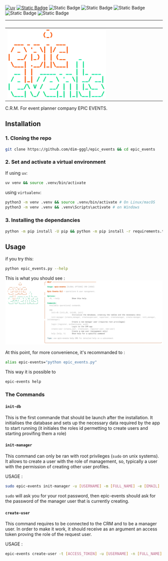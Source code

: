[![uv](https://img.shields.io/endpoint?url=https://raw.githubusercontent.com/astral-sh/uv/main/assets/badge/v0.json)](https://github.com/astral-sh/uv) [![Static Badge](https://img.shields.io/badge/python-3.10%20|%203.11%20|%203.12%20|%203.13%20|%203.14-%233775A9?style=plastic&logo=python&logoColor=%23FFE569)](https://www.python.org/) ![Static Badge](https://img.shields.io/badge/SQLAlchemy-2.0.83-%23a11b18?logo=SQLAlchemy&logoColor=white)
![Static Badge](https://img.shields.io/badge/PostgreSQL-14.19-%23336690?style=plastic&logo=PostgreSQL&logoColor=white)
![Static Badge](https://img.shields.io/badge/PyJWT-2.10.1-%232980b9?style=plastic&logo=JWT&logoColor=%232980b9) ![Static Badge](https://img.shields.io/badge/Rich-3.8.0-%236ab0de?style=plastic&logo=Rich&logoColor=white) ![Static Badge](https://img.shields.io/badge/sentry--sdk-2.35.1-%23be5db9?style=plastic&logo=Sentry&logoColor=white)


|&nbsp;&nbsp;|&nbsp;&nbsp;&nbsp;&nbsp;&nbsp;&nbsp;&nbsp;&nbsp;&nbsp;&nbsp;&nbsp;&nbsp;&nbsp;&nbsp;&nbsp;&nbsp;&nbsp;&nbsp;&nbsp;&nbsp;&nbsp;&nbsp;&nbsp;&nbsp;&nbsp;&nbsp;&nbsp;&nbsp;&nbsp;&nbsp;&nbsp;&nbsp;&nbsp;&nbsp;&nbsp;&nbsp;&nbsp;&nbsp;|&nbsp;|
|---|:-:|---|
|![](./media/epic_events.png)

C.R.M. For event planner company EPIC EVENTS.

## Installation
### 1. Cloning the repo  

```bash
git clone https://github.com/dim-gggl/epic_events && cd epic_events
```

### 2. Set and activate a virtual environment  
If using `uv`:
```bash
uv venv && source .venv/bin/activate
```

using `virtualenv`:
```bash
python3 -m venv .venv && source .venv/bin/activate # On Linux/macOS
python3 -m venv .venv && .venv\Scripts\activate # on Windows
```

### 3. Installing the dependancies  

```bash
python -m pip install -U pip && python -m pip install -r requirements.txt
```

## Usage  

if you try this:
```bash
python epic_events.py --help
```
This is what you should see :
![](media/help_menu.svg)

At this point, for more convenience, it's recommanded to :

```bash
alias epic-events="python epic_events.py"
```

This way it is possible to 

```bash
epic-events help
```

### The Commands

#### `init-db`

This is the first commande that should be launch after the installation. It initialises the database and sets up the necessary data required by the app to start running (it initiales the roles id permetting to create users and starting provifing them a role)

#### `init-manager`

This command can only be ran with root privileges (`sudo` on unix systems). It allows to create a user with the role of management, so, typically a user with the permission of creating other user profiles.

USAGE : 
```bash
sudo epic-events init-manager -u [USERNAME] -m [FULL_NAME] -e [EMAIL]
```
`sudo` will ask you for your root password, then epic-events should ask for the password of the manager user that is currently creating.

#### `create-user`

This command requires to be connected to the CRM and to be a manager user. In order to make it work, it should receive as an argument an access token proving the role of the request user.

USAGE : 
```bash
epic-events create-user -t [ACCESS_TOKEN] -u [USERNAME] -n [FULL_NAME] -e [EMAIL] -r [ROLE_ID]
```